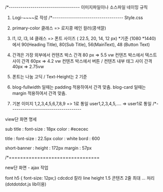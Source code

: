 /*------------------------------------
이미지파일이나 소스파일 네이밍 규칙
1. Logi-~~~~로 작성
/*------------------------------------
Style.css
1. primary-color 클래스 => 로지콩 메인 컬러(콩색깔)

2. l1, l2, l3, l4 클래스 => 폰트 사이즈 ( 22.5, 20, 14, 12 px)
*기준 (1080 *1440)에서 90(Heading Title), 80(Sub Title), 56(MainText), 48 (Button Text)

3. 간격은 가장 외부에서 컨텐츠 박스 간격		80 px => 5.5 vw
    컨텐츠 박스에서 텍스트 사이 간격		60px => 4.2 vw
    컨텐츠 박스에서 버튼 / 컨텐츠 내부 태그 사이 간격 	40px => 2.75vw

4. 폰트는 나눔 고딕 / Text-Height는 2 기준

5. blog-fullwidth 일때는 padding 적용하여서 간격 맞춤.
    blog-card 일때는 margin 적용하여서 간격 맞춤.

6. 기본 이미지 1,2,3,4,5,6,7,8,9 => 1로 통일
     user1,2,3,4,5,.... => user1로 통일
/*------------------------------------

view단 화면 명세

sub title :
font-size : 18px
color : #ececec

title : 
font-size : 22.5px
color : white
bord : 600

short-banner :
height : 172px
margin : 57px

/*================================

new단 화면 - ajax 작업

font h5 { font-size: 12px;}
cdcdcd 칼라 
line height 1.5
콘텐츠 2줄 최대 ... 처리 (dotdotdot.js lib이용)




